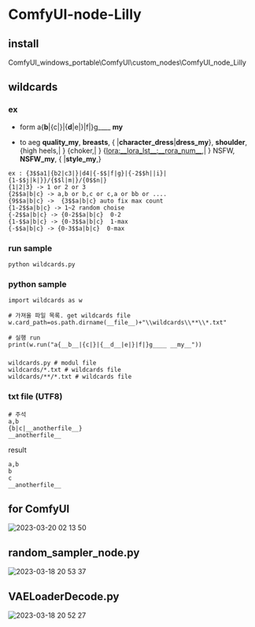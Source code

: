 # ComfyUI-node-Lilly

## install
ComfyUI_windows_portable\ComfyUI\custom_nodes\ComfyUI_node_Lilly


## wildcards

### ex

- form
a{__b__|{c|}|{__d__|e|}|f|}g____ __my__
 
- to
aeg __quality_my__, __breasts__, { |__character_dress__|__dress_my__}, __shoulder__, {high heels,| } {choker,| } {<lora:__lora_lst__:__rora_num__>,| } NSFW, __NSFW_my__, { |__style_my__,}

```
ex : {3$$a1|{b2|c3|}|d4|{-$$|f|g}|{-2$$h||i}|{1-$$j|k|}}/{$$l|m|}/{0$$n|}
{1|2|3} -> 1 or 2 or 3
{2$$a|b|c} -> a,b or b,c or c,a or bb or ....
{9$$a|b|c} ->  {3$$a|b|c} auto fix max count
{1-2$$a|b|c} -> 1~2 random choise
{-2$$a|b|c} -> {0-2$$a|b|c}  0-2
{1-$$a|b|c} -> {0-3$$a|b|c}  1-max
{-$$a|b|c} -> {0-3$$a|b|c}  0-max
```

### run sample

```
python wildcards.py
```

### python sample

```
import wildcards as w

# 가져올 파일 목록. get wildcards file
w.card_path=os.path.dirname(__file__)+"\\wildcards\\**\\*.txt"

# 실행 run
print(w.run("a{__b__|{c|}|{__d__|e|}|f|}g____ __my__"))
```

### 

```
wildcards.py # modul file
wildcards/*.txt # wildcards file
wildcards/**/*.txt # wildcards file
```

### txt file (UTF8)

```
# 주석
a,b
{b|c|__anotherfile__}
__anotherfile__
```
result
```
a,b
b
c
__anotherfile__
```

## for ComfyUI

![2023-03-20 02 13 50](https://user-images.githubusercontent.com/20321215/226194627-b560c9e1-5dfa-49d9-8503-939693a8b119.png)







## random_sampler_node.py

![2023-03-18 20 53 37](https://user-images.githubusercontent.com/20321215/226104447-eadd1d15-437f-4a41-b989-511390236d13.png)

## VAELoaderDecode.py

![2023-03-18 20 52 27](https://user-images.githubusercontent.com/20321215/226104441-a13f49c6-c5be-4c70-b93e-f4ad984e9ff1.png)
